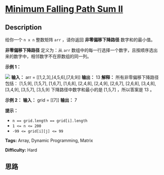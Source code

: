 # [Minimum Falling Path Sum II][title]

## Description

给你一个 `n x n` 整数矩阵 `arr` ，请你返回 **非零偏移下降路径** 数字和的最小值。

**非零偏移下降路径** 定义为：从 `arr` 数组中的每一行选择一个数字，且按顺序选出来的数字中，相邻数字不在原数组的同一列。



**示例 1：**

![](https://assets.leetcode.com/uploads/2021/08/10/falling-grid.jpg)
            **输入：** arr = [[1,2,3],[4,5,6],[7,8,9]]    **输出：** 13    **解释：**    所有非零偏移下降路径包括：    [1,5,9], [1,5,7], [1,6,7], [1,6,8],    [2,4,8], [2,4,9], [2,6,7], [2,6,8],    [3,4,8], [3,4,9], [3,5,7], [3,5,9]    下降路径中数字和最小的是 [1,5,7] ，所以答案是 13 。    

**示例 2：**
            **输入：** grid = [[7]]    **输出：** 7    



**提示：**

  * `n == grid.length == grid[i].length`
  * `1 <= n <= 200`
  * `-99 <= grid[i][j] <= 99`


**Tags:** Array, Dynamic Programming, Matrix

**Difficulty:** Hard

## 思路

[title]: https://leetcode-cn.com/problems/minimum-falling-path-sum-ii
